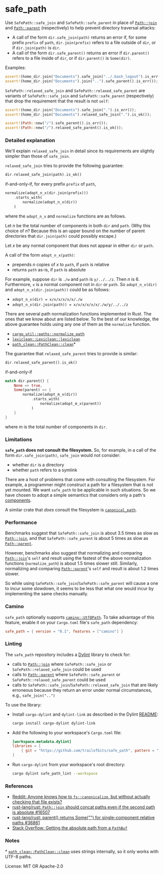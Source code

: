 # safe_path

Use `SafePath::safe_join` and `SafePath::safe_parent` in place of [`Path::join`] and
[`Path::parent`] (respectively) to help prevent directory traversal attacks:

* A call of the form `dir.safe_join(path)` returns an error if, for some prefix `prefix` of
  `path`, `dir.join(prefix)` refers to a file outside of `dir`, or if `dir.join(path)` is `dir`.
* A call of the form `dir.safe_parent()` returns an error if `dir.parent()` refers to a file
  inside of `dir`, or if `dir.parent()` is `Some(dir)`.

Examples:
```rust
assert!(home_dir.join("Documents").safe_join("../.bash_logout").is_err());
assert!(home_dir.join("Documents").join("..").safe_parent().is_err());
```

`SafePath::relaxed_safe_join` and `SafePath::relaxed_safe_parent` are variants of
`SafePath::safe_join` and `SafePath::safe_parent` (respectively) that drop the requirement
that the result is not `self`:
```rust
assert!(home_dir.join("Documents").safe_join(".").is_err());
assert!(home_dir.join("Documents").relaxed_safe_join(".").is_ok());

assert!(Path::new("/").safe_parent().is_err());
assert!(Path::new("/").relaxed_safe_parent().is_ok());
```

### Detailed explanation

We'll explain `relaxed_safe_join` in detail since its requirements are slightly simpler than
those of `safe_join`.

`relaxed_safe_join` tries to provide the following guarantee:
```rust
dir.relaxed_safe_join(path).is_ok()
```
if-and-only-if, for every prefix `prefix` of `path`,
```rust
normalize(adopt_n_x(dir.join(prefix)))
    .starts_with(
        normalize(adopt_n_x(dir))
    )
```
where the `adopt_n_x` and `normalize` functions are as follows.

Let *n* be the total number of components in both `dir` and `path`. (Why this choice of *n*?
Because this is an upper bound on the number of parent directories that `dir.join(path)`
could possibly escape.)

Let *x* be any normal component that does not appear in either `dir` or `path`.

A call of the form `adopt_n_x(path)`:
* prepends *n* copies of *x* to `path`, if `path` is relative
* returns `path` as-is, if `path` is absolute

For example, suppose `dir` is `./w` and `path` is `y/../../z`. Then *n* is 6. Furthermore, `x`
is a normal component not in `dir` or `path`. So `adopt_n_x(dir)` and
`adopt_n_x(dir.join(path))` could be as follows:
* `adopt_n_x(dir) = x/x/x/x/x/x/./w`
* `adopt_n_x(dir.join(path)) = x/x/x/x/x/x/./w/y/../../z`

There are several path normalization functions implemented in Rust. The ones that we know about
are listed below. To the best of our knowledge, the above guarantee holds using any one of them
as the `normalize` function.
* [`cargo_util::paths::normalize_path`]
* [`lexiclean::Lexiclean::lexiclean`]
* [`path_clean::PathClean::clean`]\*

The guarantee that `relaxed_safe_parent` tries to provide is similar:
```rust
dir.relaxed_safe_parent().is_ok()
```
if-and-only-if
```rust
match dir.parent() {
    None => true,
    Some(parent) => {
        normalize(adopt_m_x(dir))
            .starts_with(
                normalize(adopt_m_x(parent))
            )
    }
}
```
where *m* is the total number of components in `dir`.

### Limitations

**`safe_path` does not consult the filesystem.** So, for example, in a call of the form
`dir.safe_join(path)`, `safe_join` would not consider:

* whether `dir` is a directory
* whether `path` refers to a symlink

There are a host of problems that come with consulting the filesystem. For example, a
programmer might construct a path for a filesystem that is not yet mounted. We want `safe_path`
to be applicable in such situations. So we have chosen to adopt a simple semantics that
considers only a path's [components].

A similar crate that *does* consult the filesystem is [`canonical_path`].

### Performance

Benchmarks suggest that `SafePath::safe_join` is about 3.5 times as slow as [`Path::join`],
and that `SafePath::safe_parent` is about 5 times as slow as [`Path::parent`].

However, benchmarks also suggest that normalizing and comparing [`Path::join`]'s `self` and
result using the fastest of the above normalization functions (`normalize_path`) is about 1.5
times slower still. Similarly, normalizing and comparing [`Path::parent`]'s `self` and result is
about 1.2 times slower.

So while using `SafePath::safe_join`/`SafePath::safe_parent` will cause a one to incur some
slowdown, it seems to be less that what one would incur by implementing the same checks
manually.

### Camino

`safe_path` optionally supports [`camino::Utf8Path`]. To take advantage of this feature, enable
it on your `Cargo.toml` file's `safe_path` dependency:
```toml
safe_path = { version = "0.1", features = ["camino"] }
```

### Linting

The `safe_path` repository includes a [Dylint] library to check for:

* calls to [`Path::join`] where `SafePath::safe_join` or `SafePath::relaxed_safe_join` could be
  used
* calls to [`Path::parent`] where `SafePath::safe_parent` or `SafePath::relaxed_safe_parent` could
  be used
* calls to `SafePath::safe_join`/`SafePath::relaxed_safe_join` that are likely erroneous because
  they return an error under normal circumstances, e.g., `safe_join("..")`

To use the library:

* Install `cargo-dylint` and `dylint-link` as described in the Dylint [README]:
  ```sh
  cargo install cargo-dylint dylint-link
  ```
* Add the following to your workspace's `Cargo.toml` file:
  ```toml
  [workspace.metadata.dylint]
  libraries = [
      { git = "https://github.com/trailofbits/safe_path", pattern = "lint" },
  ]
  ```
* Run `cargo-dylint` from your workspace's root directory:
  ```sh
  cargo dylint safe_path_lint --workspace
  ```

### References

* [Reddit: Anyone knows how to `fs::canonicalize`, but without actually checking that file exists?](https://www.reddit.com/r/rust/comments/hkkquy/anyone_knows_how_to_fscanonicalize_but_without/)
* [rust-lang/rust: `Path::join` should concat paths even if the second path is absolute #16507](https://github.com/rust-lang/rust/issues/16507)
* [rust-lang/rust: parent() returns Some("") for single-component relative paths #36861](https://github.com/rust-lang/rust/issues/36861)
* [Stack Overflow: Getting the absolute path from a `PathBuf`](https://stackoverflow.com/questions/30511331/getting-the-absolute-path-from-a-pathbuf)

### Notes

\* [`path_clean::PathClean::clean`] uses strings internally, so it only works with UTF-8 paths.

[`camino::Utf8Path`]: https://docs.rs/camino/1.0.5/camino/struct.Utf8Path.html
[`canonical_path`]: https://docs.rs/canonical_path
[`cargo_util::paths::normalize_path`]: https://docs.rs/cargo-util/0.1.1/cargo_util/paths/fn.normalize_path.html
[components]: https://doc.rust-lang.org/std/path/enum.Component.html
[Dylint]: https://github.com/trailofbits/dylint
[`Path::join`]: https://doc.rust-lang.org/std/path/struct.Path.html#method.join
[`Path::parent`]: https://doc.rust-lang.org/std/path/struct.Path.html#method.parent
[`lexiclean::Lexiclean::lexiclean`]: https://docs.rs/lexiclean/0.0.1/lexiclean/trait.Lexiclean.html#tymethod.lexiclean
[`path_clean::PathClean::clean`]: https://docs.rs/path-clean/0.1.0/path_clean/trait.PathClean.html#tymethod.clean
[README]: https://github.com/trailofbits/dylint/blob/master/README.md

License: MIT OR Apache-2.0
